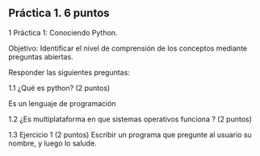 ## Práctica 1. 6 puntos
1 Práctica 1: Conociendo Python.

Objetivo: Identificar el nivel de comprensión de los conceptos mediante preguntas
abiertas.

Responder las siguientes preguntas:

1.1 ¿Qué es python? (2 puntos)

Es un lenguaje de programación 

1.2 ¿Es multiplataforma en que sistemas operativos funciona ? (2 puntos)


1.3 Ejercicio 1 (2 puntos)
Escribir un programa que pregunte al usuario su nombre, y luego lo salude.
